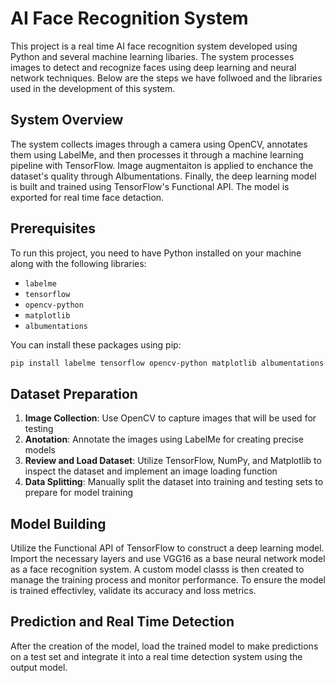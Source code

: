 # AI Face Recognition System

This project is a real time AI face recognition system developed using Python and several machine learning libaries. The system processes images to detect and recognize faces using deep learning and neural network techniques. Below are the steps we have follwoed and the libraries used in the development of this system. 

## System Overview

The system collects images through a camera using OpenCV, annotates them using LabelMe, and then processes it through a machine learning pipeline with TensorFlow. Image augmentaiton is applied to enchance the dataset's quality through Albumentations. Finally, the deep learning model is built and trained using TensorFlow's Functional API. The model is exported for real time face detaction. 

## Prerequisites

To run this project, you need to have Python installed on your machine along with the following libraries:
- `labelme`
- `tensorflow`
- `opencv-python`
- `matplotlib`
- `albumentations`

You can install these packages using pip:
```bash
pip install labelme tensorflow opencv-python matplotlib albumentations
```

## Dataset Preparation
1. **Image Collection**: Use OpenCV to capture images that will be used for testing
2. **Anotation**: Annotate the images using LabelMe for creating precise models
3. **Review and Load Dataset**: Utilize TensorFlow, NumPy, and Matplotlib to inspect the dataset and implement an image loading function
4. **Data Splitting**: Manually split the dataset into training and testing sets to prepare for model training

## Model Building

Utilize the Functional API of TensorFlow to construct a deep learning model. Import the necessary layers and use VGG16 as a base neural network model as a face recognition system. A custom model classs is then created to manage the training process and monitor performance. To ensure the model is trained effectivley, validate its accuracy and loss metrics. 

## Prediction and Real Time Detection

After the creation of the model, load the trained model to make predictions on a test set and integrate it into a real time detection system using the output model. 
